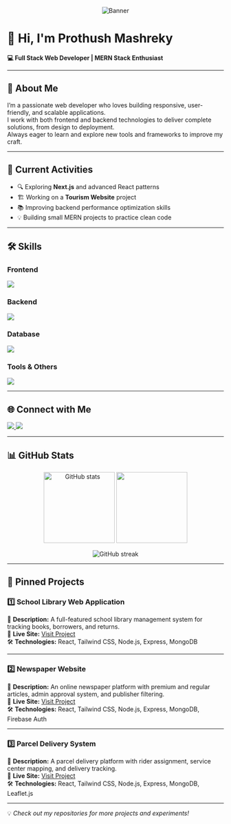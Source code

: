 <!-- Banner -->
<p align="center">
  <img src="https://i.ibb.co/fxDdk1s/github-banner.png" alt="Banner" />
</p>

# 👋 Hi, I'm Prothush Mashreky  
**💻 Full Stack Web Developer | MERN Stack Enthusiast**

---

## 📌 About Me
I’m a passionate web developer who loves building responsive, user-friendly, and scalable applications.  
I work with both frontend and backend technologies to deliver complete solutions, from design to deployment.  
Always eager to learn and explore new tools and frameworks to improve my craft.  

---

## 🚀 Current Activities
- 🔍 Exploring **Next.js** and advanced React patterns  
- 🏗️ Working on a **Tourism Website** project  
- 📚 Improving backend performance optimization skills  
- 💡 Building small MERN projects to practice clean code  

---

## 🛠 Skills

### **Frontend**
<p>
  <img src="https://skillicons.dev/icons?i=html,css,tailwind,js,react" />
</p>

### **Backend**
<p>
  <img src="https://skillicons.dev/icons?i=nodejs,express" />
</p>

### **Database**
<p>
  <img src="https://skillicons.dev/icons?i=mongodb" />
</p>

### **Tools & Others**
<p>
  <img src="https://skillicons.dev/icons?i=git,github,vscode,netlify,vercel" />
</p>

---

## 🌐 Connect with Me
<p>
  <a href="https://github.com/yourusername" target="_blank">
    <img src="https://skillicons.dev/icons?i=github" />
  </a>
  <a href="https://www.linkedin.com/in/yourlinkedin" target="_blank">
    <img src="https://skillicons.dev/icons?i=linkedin" />
  </a>
</p>

---

## 📊 GitHub Stats
<p align="center">
  <img src="https://github-readme-stats.vercel.app/api?username=yourusername&show_icons=true&theme=tokyonight" alt="GitHub stats" height="165"/>
  <img src="https://github-readme-stats.vercel.app/api/top-langs/?username=yourusername&layout=compact&theme=tokyonight" height="165"/>
</p>

<p align="center">
  <img src="https://github-readme-streak-stats.herokuapp.com/?user=yourusername&theme=tokyonight" alt="GitHub streak" />
</p>

---

## 📌 Pinned Projects

### 1️⃣ School Library Web Application
📄 **Description:** A full-featured school library management system for tracking books, borrowers, and returns.  
🔗 **Live Site:** [Visit Project](https://example.com)  
🛠 **Technologies:** React, Tailwind CSS, Node.js, Express, MongoDB  

---

### 2️⃣ Newspaper Website
📄 **Description:** An online newspaper platform with premium and regular articles, admin approval system, and publisher filtering.  
🔗 **Live Site:** [Visit Project](https://example.com)  
🛠 **Technologies:** React, Tailwind CSS, Node.js, Express, MongoDB, Firebase Auth  

---

### 3️⃣ Parcel Delivery System
📄 **Description:** A parcel delivery platform with rider assignment, service center mapping, and delivery tracking.  
🔗 **Live Site:** [Visit Project](https://example.com)  
🛠 **Technologies:** React, Tailwind CSS, Node.js, Express, MongoDB, Leaflet.js  

---

💡 *Check out my repositories for more projects and experiments!*
